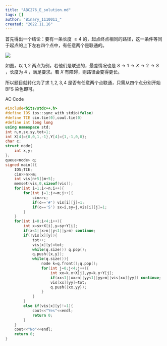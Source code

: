 ```yaml
---
title: "ABC276_E_solution.md"
tags: []
author: "Binary_1110011_"
created: "2022.11.16"
---
```


首先得出一个结论：要有一条长度 $\ge 4$ 的，起点终点相同的路径，这一条件等同于起点的上下左右四个点中，有任意两个是联通的。

![](https://cdn.luogu.com.cn/upload/image_hosting/gljujtlx.png)

如图，以 $1,2$ 两点为例，若他们是联通的，最差情况也是 $S\to 1\to X\to 2\to S$ ，长度为 $4$ ，满足要求。若 $X$ 有障碍，则路径会变得更长。

所以题目就转化为了求 $1,2,3,4$ 是否有任意两个点联通，只需从四个点分别开始 $\text{BFS}$ 染色即可。

AC Code

```cpp
#include<bits/stdc++.h>
#define IOS ios::sync_with_stdio(false)
#define TIE cin.tie(0),cout.tie(0)
#define int long long
using namespace std;
int n,m,sx,sy,tot=1;
int X[4]={0,0,1,-1},Y[4]={1,-1,0,0};
char c;
struct node{
	int x,y;
};
queue<node> q;
signed main(){
	IOS;TIE;
	cin>>n>>m;
	int vis[n+5][m+5];
	memset(vis,0,sizeof(vis));
	for(int i=1;i<=n;i++){
		for(int j=1;j<=m;j++){
			cin>>c;
			if(c=='#') vis[i][j]=1;
			if(c=='S') sx=i,sy=j,vis[i][j]=1;
		}
	}
	for(int i=0;i<4;i++){
		int x=sx+X[i],y=sy+Y[i];
		if(x<1||x>n||y<1||y>m) continue;
		if(!vis[x][y]){
			tot++;
			vis[x][y]=tot;
			while(q.size()) q.pop();
			q.push({x,y});
			while(q.size()){
				node k=q.front();q.pop();
				for(int j=0;j<4;j++){
					int xx=k.x+X[j],yy=k.y+Y[j];
					if(xx<1||xx>n||yy<1||yy>m||vis[xx][yy]) continue;
					vis[xx][yy]=tot;
					q.push({xx,yy});
				}
			}
		}
		else if(vis[x][y]!=1){
			cout<<"Yes"<<endl;
			return 0;
		}
	}
	cout<<"No"<<endl;
	return 0;
} 
```
